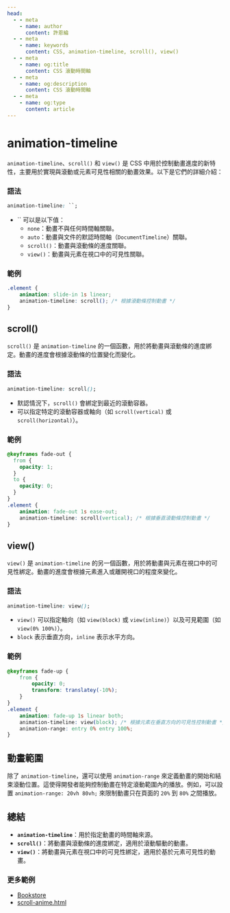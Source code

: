 ```yaml
---
head:
  - - meta
    - name: author
      content: 許恩綸
  - - meta
    - name: keywords
      content: CSS, animation-timeline, scroll(), view()
  - - meta
    - name: og:title
      content: CSS 滾動時間軸
  - - meta
    - name: og:description
      content: CSS 滾動時間軸
  - - meta
    - name: og:type
      content: article
---
```


# animation-timeline

`animation-timeline`、`scroll()` 和 `view()` 是 CSS 中用於控制動畫進度的新特性，主要用於實現與滾動或元素可見性相關的動畫效果。以下是它們的詳細介紹：

### **語法**
```css
animation-timeline: ``;
```
- `` 可以是以下值：
  - `none`：動畫不與任何時間軸關聯。
  - `auto`：動畫與文件的默認時間軸（`DocumentTimeline`）關聯。
  - `scroll()`：動畫與滾動條的進度關聯。
  - `view()`：動畫與元素在視口中的可見性關聯。

### **範例**
```css
.element {
    animation: slide-in 1s linear;
    animation-timeline: scroll(); /* 根據滾動條控制動畫 */
}
```

## **scroll()**
`scroll()` 是 `animation-timeline` 的一個函數，用於將動畫與滾動條的進度綁定。動畫的進度會根據滾動條的位置變化而變化。

### **語法**
```css
animation-timeline: scroll();
```
- 默認情況下，`scroll()` 會綁定到最近的滾動容器。
- 可以指定特定的滾動容器或軸向（如 `scroll(vertical)` 或 `scroll(horizontal)`）。

### **範例**
```css
@keyframes fade-out {
  from {
    opacity: 1;
  }
  to {
    opacity: 0;
  }
}
.element {
    animation: fade-out 1s ease-out;
    animation-timeline: scroll(vertical); /* 根據垂直滾動條控制動畫 */
}
```

## **view()**
`view()` 是 `animation-timeline` 的另一個函數，用於將動畫與元素在視口中的可見性綁定。動畫的進度會根據元素進入或離開視口的程度來變化。

### **語法**
```css
animation-timeline: view();
```
- `view()` 可以指定軸向（如 `view(block)` 或 `view(inline)`）以及可見範圍（如 `view(0% 100%)`）。
- `block` 表示垂直方向，`inline` 表示水平方向。

### **範例**
```css
@keyframes fade-up {
    from {
        opacity: 0;
        transform: translatey(-10%);
    }
}
.element {
    animation: fade-up 1s linear both;
    animation-timeline: view(block); /* 根據元素在垂直方向的可見性控制動畫 */
    animation-range: entry 0% entry 100%;
}
```

## 動畫範圍
除了 `animation-timeline`，還可以使用 `animation-range` 來定義動畫的開始和結束滾動位置。這使得開發者能夠控制動畫在特定滾動範圍內的播放。例如，可以設置 `animation-range: 20vh 80vh;` 來限制動畫只在頁面的 `20%` 到 `80%` 之間播放。

## **總結**
- **`animation-timeline`**：用於指定動畫的時間軸來源。
- **`scroll()`**：將動畫與滾動條的進度綁定，適用於滾動驅動的動畫。
- **`view()`**：將動畫與元素在視口中的可見性綁定，適用於基於元素可見性的動畫。

### 更多範例

- [Bookstore](https://lucashsu95.github.io/webDesign/components/%E6%9B%B8%E5%BA%97/index.html)
- [scroll-anime.html](https://lucashsu95.github.io/webDesign/scroll/scroll-anime/scroll-anime.html)
